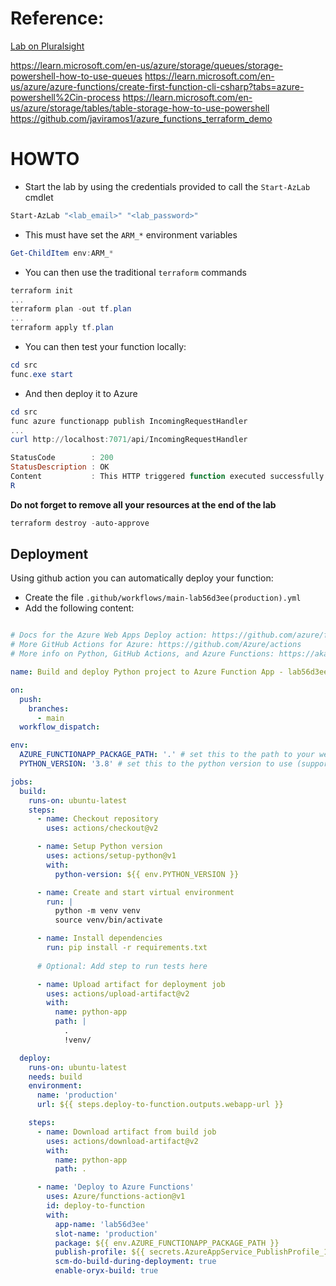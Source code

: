 # Reference:

[Lab on Pluralsight](https://app.pluralsight.com/labs/detail/bedf1a3c-039e-4b9f-b88d-2c828adeee6c/toc)

https://learn.microsoft.com/en-us/azure/storage/queues/storage-powershell-how-to-use-queues
https://learn.microsoft.com/en-us/azure/azure-functions/create-first-function-cli-csharp?tabs=azure-powershell%2Cin-process
https://learn.microsoft.com/en-us/azure/storage/tables/table-storage-how-to-use-powershell
https://github.com/javiramos1/azure_functions_terraform_demo

# HOWTO

* Start the lab by using the credentials provided to call the `Start-AzLab` cmdlet

```powershell
Start-AzLab "<lab_email>" "<lab_password>"
```

* This must have set the `ARM_*` environment variables

```powershell
Get-ChildItem env:ARM_*
```

* You can then use the traditional `terraform` commands

```powershell
terraform init 
...
terraform plan -out tf.plan
...
terraform apply tf.plan
```

* You can then test your function locally:

```powershell
cd src
func.exe start
```

* And then deploy it to Azure

```powershell
cd src
func azure functionapp publish IncomingRequestHandler
...
curl http://localhost:7071/api/IncomingRequestHandler

StatusCode        : 200
StatusDescription : OK
Content           : This HTTP triggered function executed successfully. Pass a name in the query string or in the request body for a personalized response.
R
```

__Do not forget to remove all your resources at the end of the lab__

```powershell
terraform destroy -auto-approve
```

## Deployment

Using github action you can automatically deploy your function:

* Create the file `.github/workflows/main-lab56d3ee(production).yml`
* Add the following content:

```yaml

# Docs for the Azure Web Apps Deploy action: https://github.com/azure/functions-action
# More GitHub Actions for Azure: https://github.com/Azure/actions
# More info on Python, GitHub Actions, and Azure Functions: https://aka.ms/python-webapps-actions

name: Build and deploy Python project to Azure Function App - lab56d3ee

on:
  push:
    branches:
      - main
  workflow_dispatch:

env:
  AZURE_FUNCTIONAPP_PACKAGE_PATH: '.' # set this to the path to your web app project, defaults to the repository root
  PYTHON_VERSION: '3.8' # set this to the python version to use (supports 3.6, 3.7, 3.8)

jobs:
  build:
    runs-on: ubuntu-latest
    steps:
      - name: Checkout repository
        uses: actions/checkout@v2

      - name: Setup Python version
        uses: actions/setup-python@v1
        with:
          python-version: ${{ env.PYTHON_VERSION }}

      - name: Create and start virtual environment
        run: |
          python -m venv venv
          source venv/bin/activate

      - name: Install dependencies
        run: pip install -r requirements.txt
        
      # Optional: Add step to run tests here

      - name: Upload artifact for deployment job
        uses: actions/upload-artifact@v2
        with:
          name: python-app
          path: |
            . 
            !venv/

  deploy:
    runs-on: ubuntu-latest
    needs: build
    environment:
      name: 'production'
      url: ${{ steps.deploy-to-function.outputs.webapp-url }}

    steps:
      - name: Download artifact from build job
        uses: actions/download-artifact@v2
        with:
          name: python-app
          path: .

      - name: 'Deploy to Azure Functions'
        uses: Azure/functions-action@v1
        id: deploy-to-function
        with:
          app-name: 'lab56d3ee'
          slot-name: 'production'
          package: ${{ env.AZURE_FUNCTIONAPP_PACKAGE_PATH }}
          publish-profile: ${{ secrets.AzureAppService_PublishProfile_1234 }}
          scm-do-build-during-deployment: true
          enable-oryx-build: true
```